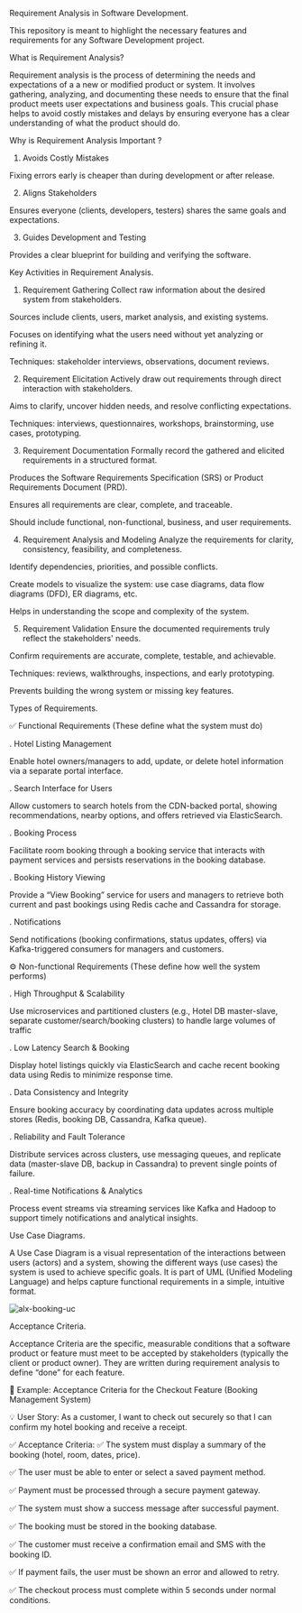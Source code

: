 Requirement Analysis in Software Development.

This repository is meant to highlight the necessary features and requirements for any Software Development project.

What is Requirement Analysis?

Requirement analysis is the process of determining the needs and expectations of a a new or modified product or system. 
It involves gathering, analyzing, and documenting these needs to ensure that the final product meets user expectations and business goals. 
This crucial phase helps to avoid costly mistakes and delays by ensuring everyone has a clear understanding of what the product should do. 

Why is Requirement Analysis Important ?

1. Avoids Costly Mistakes

Fixing errors early is cheaper than during development or after release.

2. Aligns Stakeholders

Ensures everyone (clients, developers, testers) shares the same goals and expectations.

3. Guides Development and Testing

Provides a clear blueprint for building and verifying the software.


Key Activities in Requirement Analysis.

1. Requirement Gathering
Collect raw information about the desired system from stakeholders.

Sources include clients, users, market analysis, and existing systems.

Focuses on identifying what the users need without yet analyzing or refining it.

Techniques: stakeholder interviews, observations, document reviews.

2. Requirement Elicitation
Actively draw out requirements through direct interaction with stakeholders.

Aims to clarify, uncover hidden needs, and resolve conflicting expectations.

Techniques: interviews, questionnaires, workshops, brainstorming, use cases, prototyping.

3. Requirement Documentation
Formally record the gathered and elicited requirements in a structured format.

Produces the Software Requirements Specification (SRS) or Product Requirements Document (PRD).

Ensures all requirements are clear, complete, and traceable.

Should include functional, non-functional, business, and user requirements.

4. Requirement Analysis and Modeling
Analyze the requirements for clarity, consistency, feasibility, and completeness.

Identify dependencies, priorities, and possible conflicts.

Create models to visualize the system: use case diagrams, data flow diagrams (DFD), ER diagrams, etc.

Helps in understanding the scope and complexity of the system.

5. Requirement Validation
Ensure the documented requirements truly reflect the stakeholders' needs.

Confirm requirements are accurate, complete, testable, and achievable.

Techniques: reviews, walkthroughs, inspections, and early prototyping.

Prevents building the wrong system or missing key features.


Types of Requirements.

✅ Functional Requirements
(These define what the system must do)

. Hotel Listing Management

Enable hotel owners/managers to add, update, or delete hotel information via a separate portal interface.

. Search Interface for Users

Allow customers to search hotels from the CDN-backed portal, showing recommendations, nearby options, and offers retrieved via ElasticSearch.

. Booking Process

Facilitate room booking through a booking service that interacts with payment services and persists reservations in the booking database.

. Booking History Viewing

Provide a “View Booking” service for users and managers to retrieve both current and past bookings using Redis cache and Cassandra for storage.

. Notifications

Send notifications (booking confirmations, status updates, offers) via Kafka-triggered consumers for managers and customers.


⚙️ Non-functional Requirements
(These define how well the system performs)

. High Throughput & Scalability

Use microservices and partitioned clusters (e.g., Hotel DB master-slave, separate customer/search/booking clusters) to handle large volumes of traffic 

. Low Latency Search & Booking

Display hotel listings quickly via ElasticSearch and cache recent booking data using Redis to minimize response time.

. Data Consistency and Integrity

Ensure booking accuracy by coordinating data updates across multiple stores (Redis, booking DB, Cassandra, Kafka queue).

. Reliability and Fault Tolerance

Distribute services across clusters, use messaging queues, and replicate data (master-slave DB, backup in Cassandra) to prevent single points of failure.

. Real-time Notifications & Analytics

Process event streams via streaming services like Kafka and Hadoop to support timely notifications and analytical insights.


Use Case Diagrams.

A Use Case Diagram is a visual representation of the interactions between users (actors) and a system, showing the different ways (use cases) the system is used to achieve specific goals. It is part of UML (Unified Modeling Language) and helps capture functional requirements in a simple, intuitive format.

![alx-booking-uc](https://github.com/user-attachments/assets/ba470027-d339-43d4-82de-54b4a0ad7d90)


Acceptance Criteria.

Acceptance Criteria are the specific, measurable conditions that a software product or feature must meet to be accepted by stakeholders (typically the client or product owner). They are written during requirement analysis to define “done” for each feature.

🛒 Example: Acceptance Criteria for the Checkout Feature
(Booking Management System)

💡 User Story:
As a customer, I want to check out securely so that I can confirm my hotel booking and receive a receipt.

✅ Acceptance Criteria:
✅ The system must display a summary of the booking (hotel, room, dates, price).

✅ The user must be able to enter or select a saved payment method.

✅ Payment must be processed through a secure payment gateway.

✅ The system must show a success message after successful payment.

✅ The booking must be stored in the booking database.

✅ The customer must receive a confirmation email and SMS with the booking ID.

✅ If payment fails, the user must be shown an error and allowed to retry.

✅ The checkout process must complete within 5 seconds under normal conditions.
